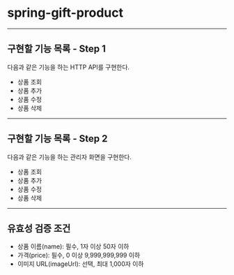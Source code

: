 # spring-gift-product

---

## 구현할 기능 목록 - Step 1

다음과 같은 기능을 하는 HTTP API를 구현한다.

- 상품 조회
- 상품 추가
- 상품 수정
- 상품 삭제

---

## 구현할 기능 목록 - Step 2

다음과 같은 기능을 하는 관리자 화면을 구현한다.

- 상품 조회
- 상품 추가
- 상품 수정
- 상품 삭제

---

## 유효성 검증 조건

- 상품 이름(name): 필수, 1자 이상 50자 이하
- 가격(price): 필수, 0 이상 9,999,999,999 이하
- 이미지 URL(imageUrl): 선택, 최대 1,000자 이하
